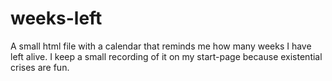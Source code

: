 # weeks-left
A small html file with a calendar that reminds me how many weeks I have left alive. I keep a small recording of it on my start-page because existential crises are fun.
